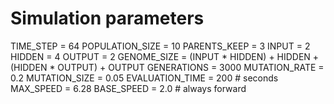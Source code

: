 # Simulation parameters
TIME_STEP = 64
POPULATION_SIZE = 10
PARENTS_KEEP = 3
INPUT = 2
HIDDEN = 4
OUTPUT = 2
GENOME_SIZE = (INPUT * HIDDEN) + HIDDEN + (HIDDEN * OUTPUT) + OUTPUT
GENERATIONS = 3000
MUTATION_RATE = 0.2
MUTATION_SIZE = 0.05
EVALUATION_TIME = 200  # seconds
MAX_SPEED = 6.28
BASE_SPEED = 2.0  # always forward